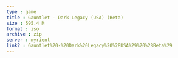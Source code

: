 ```yaml
---
type : game
title : Gauntlet - Dark Legacy (USA) (Beta)
size : 595.4 M
format : iso
archive : zip
server : myrient
link2 : Gauntlet%20-%20Dark%20Legacy%20%28USA%29%20%28Beta%29
---
```


